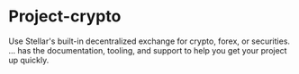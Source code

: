 # Project-crypto
Use Stellar's built-in decentralized exchange for crypto, forex, or securities. ... has the documentation, tooling, and support to help you get your project up quickly.
